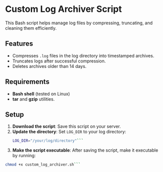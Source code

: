 # Custom Log Archiver Script

This Bash script helps manage log files by compressing, truncating, and cleaning them efficiently.

## Features

- Compresses `.log` files in the log directory into timestamped archives.
- Truncates logs after successful compression.
- Deletes archives older than 14 days.

## Requirements

- **Bash shell** (tested on Linux)
- **tar** and **gzip** utilities.

## Setup

1. **Download the script**: Save this script on your server.
2. **Update the directory**: Set `LOG_DIR` to your log directory:
   ```bash
   LOG_DIR="/your/log/directory"```
3. **Make the script executable**: After saving the script, make it executable by running:
```bash
chmod +x custom_log_archiver.sh```
